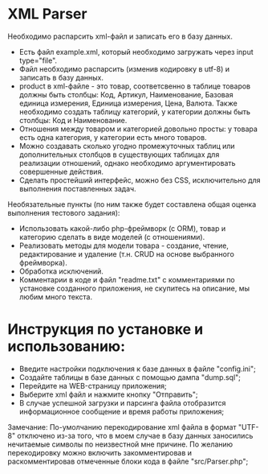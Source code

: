 # XML Parser

Необходимо распарсить xml-файл и записать его в базу данных.
- Есть файл example.xml, который необходимо загружать через input type="file".
- Файл необходимо распарсить (изменив кодировку в utf-8) и записать в базу данных.
- product в xml-файле - это товар, соответсвенно в таблице товаров должны быть столбцы: Код, Артикул, Наименование, Базовая единица измерения, Единица измерения, Цена, Валюта. Также необходимо создать таблицу категорий, у категории должны быть столбцы: Код и Наименование.
- Отношения между товаром и категорией довольно просты: у товара есть одна категория, у категории есть много товаров.
- Можно создавать сколько угодно промежуточных таблиц или дополнительных столбцов в существующих таблицах для реализации отношений, однако необходимо аргументировать совершенные действия.
- Сделать простейший интерфейс, можно без CSS, исключительно для выполнения поставленных задач.

Необязательные пункты  (по ним также будет составлена общая оценка выполнения тестового задания):
- Использовать какой-либо php-фреймворк (с ORM), товар и категорию сделать в виде моделей (с отношениями).
- Реализовать методы для модели товара - создание, чтение, редактирование и удаление (т.н. CRUD на основе выбранного фреймворка).
- Обработка исключений.
- Комментарии в коде и файл "readme.txt" с комментариями по установке созданного приложения, не скупитесь на описание, мы любим много текста.

# Инструкция по установке и использованию:

- Введите настройки подключения к базе данных в файле "config.ini";
- Создайте таблицы в базе данных с помощью дампа "dump.sql";
- Перейдите на WEB-страницу приложения;
- Выберите xml файл и нажмите кнопку "Отправить";
- В случае успешной загрузки и парсинга файла отобразится информационное сообщение и время работы приложения;

Замечание: По-умолчанию перекодирование xml файла в формат "UTF-8" отключено из-за того, что в моем случае
в базу данных заносились нечитаемые символы по неизвестной мне причине. По желанию перекодировку можно включить
закомментировав и раскомментировав отмеченные блоки кода в файле "src/Parser.php";
